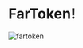 # FarToken!
![fartoken](https://user-images.githubusercontent.com/121312707/229459977-804255c3-77d7-4817-b9fb-74ffbf18bf52.png)
